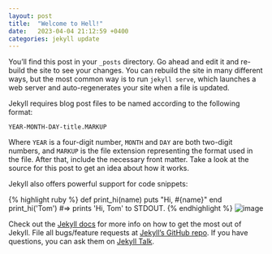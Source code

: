 ```yaml
---
layout: post
title:  "Welcome to Hell!"
date:   2023-04-04 21:12:59 +0400
categories: jekyll update
---
```

You’ll find this post in your `_posts` directory. Go ahead and edit it and re-build the site to see your changes. You can rebuild the site in many different ways, but the most common way is to run `jekyll serve`, which launches a web server and auto-regenerates your site when a file is updated.

Jekyll requires blog post files to be named according to the following format:

`YEAR-MONTH-DAY-title.MARKUP`

Where `YEAR` is a four-digit number, `MONTH` and `DAY` are both two-digit numbers, and `MARKUP` is the file extension representing the format used in the file. After that, include the necessary front matter. Take a look at the source for this post to get an idea about how it works.

Jekyll also offers powerful support for code snippets:

{% highlight ruby %}
def print_hi(name)
  puts "Hi, #{name}"
end
print_hi('Tom')
#=> prints 'Hi, Tom' to STDOUT.
{% endhighlight %}
![image](https://get.pxhere.com/photo/puppy-dog-pet-mammal-hound-vertebrate-beagle-harrier-dog-breed-small-dog-scent-hound-dog-like-mammal-carnivoran-dog-crossbreeds-beagle-harrier-american-foxhound-basset-art-sien-normand-english-foxhound-treeing-walker-coonhound-estonian-hound-finnish-hound-hamiltonst-vare-drever-912658.jpg)

Check out the [Jekyll docs][jekyll-docs] for more info on how to get the most out of Jekyll. File all bugs/feature requests at [Jekyll’s GitHub repo][jekyll-gh]. If you have questions, you can ask them on [Jekyll Talk][jekyll-talk].

[jekyll-docs]: https://jekyllrb.com/docs/home
[jekyll-gh]:   https://github.com/jekyll/jekyll
[jekyll-talk]: https://talk.jekyllrb.com/
